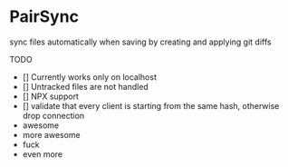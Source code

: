 # PairSync

sync files automatically when saving by creating and applying git diffs

TODO

- [] Currently works only on localhost
- [] Untracked files are not handled
- [] NPX support
- [] validate that every client is starting from the same hash, otherwise drop connection
- awesome
- more awesome
- fuck
- even more
